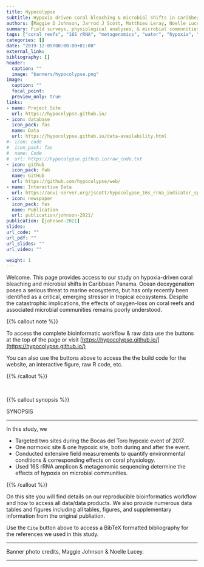 ```yaml
---
title: Hypocolypse
subtitle: Hypoxia driven coral bleaching & microbial shifts in Caribbean Panama
authors: [Maggie D Johnson, Jarrod J Scott, Matthieu Leray, Noelle Lucey, Lucia Rodriguez, William Wied, Andrew H Altieri]
summary: Field surveys, physiological analyses, & microbial communities during a marine hypoxic event.
tags: ["coral reefs", "16S rRNA", "metagenomics", "water", "hypoxia", "Bocas del Toro", "microbes"]
categories: []
date: "2019-12-05T00:00:00+01:00"
external_link:
bibliography: []
header:
  caption: ""
  image: "banners/hypocolypse.png"
image:
  caption: ""
  focal_point:
  preview_only: true
links:
- name: Project Site
  url: https://hypocolypse.github.io/
- icon: database
  icon_pack: fas
  name: Data
  url: https://hypocolypse.github.io/data-availability.html
#- icon: code
#  icon_pack: fas
#  name: Code
#  url: https://hypocolypse.github.io/raw_code.txt
- icon: github
  icon_pack: fab
  name: GitHub
  url: https://github.com/hypocolypse/web/
- name: Interactive Data
  url: https://anvi-server.org/jscott/hypocolypse_16s_rrna_indicator_species_analysis
- icon: newspaper
  icon_pack: fas
  name: Publication
  url: publication/johnson-2021/
publication: [johnson-2021]
slides:
url_code: ""
url_pdf: ""
url_slides: ""
url_video: ""

weight: 1
---
```


Welcome. This page provides access to our study on hypoxia-driven coral bleaching and microbial shifts in Caribbean Panama. Ocean deoxygenation poses a serious threat to marine ecosystems, but has only recently been identified as a critical, emerging stressor in tropical ecosystems. Despite the catastrophic implications, the effects of oxygen-loss on coral reefs and associated microbial communities remains poorly understood.

{{% callout note %}}

To access the complete bioinformatic workflow & raw data use the buttons at the top of the page or visit
[https://hypocolypse.github.io/](https://hypocolypse.github.io/)

You can also use the buttons above to access the the build code for the website, an interactive figure, raw R code, etc.

{{% /callout %}}


<br/>

{{% callout synopsis %}}

SYNOPSIS
<hr>
In this study, we

- Targeted two sites during the Bocas del Toro hypoxic event of 2017.
- One normoxic site & one hypoxic site, both during and after the event.
- Conducted extensive field measurements to quantify environmental conditions &  corresponding effects on coral physiology.
- Used 16S rRNA amplicon & metagenomic sequencing determine the effects of hypoxia on microbial communities.

{{% /callout %}}

On this site you will find details on our reproducible bioinformatics workflow and how to access all data/data products. We also provide numerous data tables and figures including all tables, figures, and supplementary information from the original publiation.

Use the `Cite` button above to access a BibTeX formatted bibliography for the references we used in this study.

<hr>

<div class="credits">
  <p>
    Banner photo credits, Maggie Johnson & Noelle Lucey.
  </p>
</div>

<hr>
